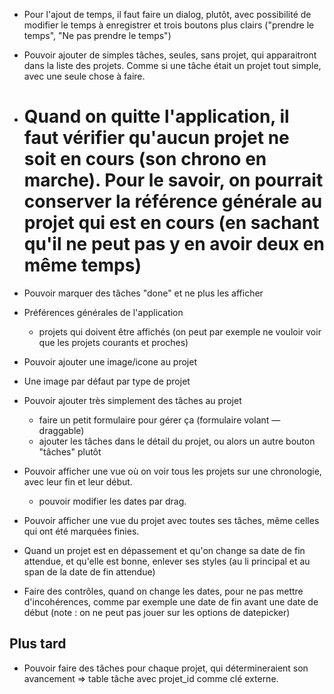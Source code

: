 * Pour l'ajout de temps, il faut faire un dialog, plutôt, avec possibilité de modifier le temps à enregistrer et trois boutons plus clairs ("prendre le temps", "Ne pas prendre le temps")

* Pouvoir ajouter de simples tâches, seules, sans projet, qui apparaitront dans la liste des projets. Comme si une tâche était un projet tout simple, avec une seule chose à faire.

* # Quand on quitte l'application, il faut vérifier qu'aucun projet ne soit en cours (son chrono en marche). Pour le savoir, on pourrait conserver la référence générale au projet qui est en cours (en sachant qu'il ne peut pas y en avoir deux en même temps)

* Pouvoir marquer des tâches "done" et ne plus les afficher

* Préférences générales de l'application
  - projets qui doivent être affichés (on peut par exemple ne vouloir voir que les projets courants et proches)

* Pouvoir ajouter une image/icone au projet
* Une image par défaut par type de projet

* Pouvoir ajouter très simplement des tâches au projet
  - faire un petit formulaire pour gérer ça (formulaire volant — draggable)
  - ajouter les tâches dans le détail du projet, ou alors un autre bouton "tâches" plutôt

* Pouvoir afficher une vue où on voir tous les projets sur une chronologie, avec leur fin et leur début.
  - pouvoir modifier les dates par drag.

* Pouvoir afficher une vue du projet avec toutes ses tâches, même celles qui ont été marquées finies.

* Quand un projet est en dépassement et qu'on change sa date de fin attendue, et qu'elle est bonne, enlever ses styles (au li principal et au span de la date de fin attendue)

* Faire des contrôles, quand on change les dates, pour ne pas mettre d'incohérences, comme par exemple une date de fin avant une date de début (note : on ne peut pas jouer sur les options de datepicker)

## Plus tard

* Pouvoir faire des tâches pour chaque projet, qui détermineraient son avancement
  => table tâche avec projet_id comme clé externe.
